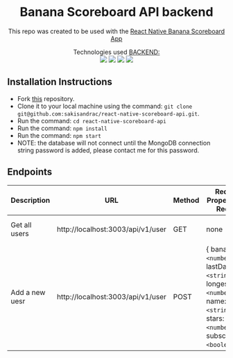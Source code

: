 <div align="center">

# Banana Scoreboard API backend

This repo was created to be used with the <a href="https://github.com/sakisandrac/react-native-scoreboard">React Native Banana Scoreboard App</a>

  Technologies used <a href="https://github.com/sakisandrac/react-native-scoreboard-api">BACKEND:</a><br>
  <img src="https://img.shields.io/badge/Node.JS-339933.svg?style=for-the-badge&logo=nodedotjs&logoColor=white"/>
  <img src="https://img.shields.io/badge/Express.JS-000000?style=for-the-badge&logo=express&logoColor=white" />
  <img src="https://img.shields.io/badge/JavaScript-F7DF1E?style=for-the-badge&logo=javascript&logoColor=black" />
  <img src="https://img.shields.io/badge/MongoDB-47A248?style=for-the-badge&logo=mongodb&logoColor=white" />
</div>

## Installation Instructions
- Fork [this](https://github.com/sakisandrac/react-native-scoreboard-api/) repository.
- Clone it to your local machine using the command: `git clone git@github.com:sakisandrac/react-native-scoreboard-api.git`.
- Run the command: `cd react-native-scoreboard-api`
- Run the command: `npm install`
- Run the command: `npm start`
- NOTE: the database will not connect until the MongoDB connection string password is added, please contact me for this password.

## Endpoints

| Description | URL | Method | Required Properties for Request | Sample Successful Response |
| --- | --- | --- | --- | --- |
| Get all users | http://localhost:3003/api/v1/user | GET | none | An array containing all users |
| Add a new uesr | http://localhost:3003/api/v1/user | POST | { bananas: `<number>`, lastDayPlayed:`<string>`, longestStreak:`<number>`, name:`<string>`, stars:`<number>`, subscribed:`<boolean>` }| An array containing all ingredients |
</div>
